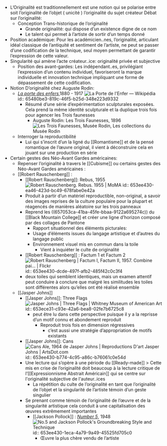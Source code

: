 - L’Originalité est traditionnellement est une notion qui se polarise entre soit l’originalité de l’objet ( unicité ) l’originalité du sujet créateur 
  Débat sur l’originalité:
	- Conception Trans-historique de l’originalité
		- Grande originalité: qui dispose d’un existence digne de ce nom
		- Le talent qui permet à l’artiste de sortir d’un temps donné
- Position académique: Pour les académicien..nes, l’originalité, articulant idéal classique de l’antiquité et sentiment de l’artiste, ne peut se passer d’une codification de la technique, seul moyen permettant de garantir l’expression de cette valeur.
- Singularité qui amène l’acte créateur..ice: originalité privée et subjective
	- Position des avant-gardes: Les indépendant..es, privilégiant l’expression d’un contenu individuel, favoriseront la marque individuelle et innovation technique impliquant une forme de dépassement de cette codification.
- Notion D’originalité chez Auguste Rodin:
	- [*La porte des enfers*](https://fr.wikipedia.org/wiki/La_Porte_de_l%27Enfer),1880 - 1917 ![La Porte de l'Enfer — Wikipédia](https://upload.wikimedia.org/wikipedia/commons/c/c1/La_puerta_del_Infierno_.jpg)
	  id:: 65480be3-819c-46f5-b25d-348e223d9332
		- Résumé d’une série d’expérimentation sculpturales exposées. Cela prend la même identité sculpturale et la duplique trois fois pour agencer les Trois faunesses
			- Auguste Rodin: Les Trois Faunesses, 1896 ![Les Trois Faunesses, Musée Rodin, Les collections du Musée Rodin](https://collections.musee-rodin.fr/cache/637d135152b2764e7bb375ee/big.jpg)
	- Interroger la reproductibilité
		- Lui qui s’inscrit d’un la ligné du [[Romantisme]] et de la pensé romantique de l’œuvre original, il vient à déconstruire cela en jouant sur une production en série
- Certain gestes des Néo-Avant Gardes américaines:
	- Repenser l’originalité à travers le [[Cubisme]] ou certains gestes des Néo-Avant Gardes américaines :
	- [[Robert Rauschenberg]] :
		- [[Robert Rauschenberg]]: Rebus, 1955 ![Robert Rauschenberg. Rebus. 1955 | MoMA](https://www.moma.org/media/W1siZiIsIjM3NTAwNCJdLFsicCIsImNvbnZlcnQiLCItcXVhbGl0eSA5MCAtcmVzaXplIDIwMDB4MTQ0MFx1MDAzZSJdXQ.jpg?sha=17d483a7ea7be817)
		  id:: 653ee430-ea46-423d-bc49-678fabe0e42a
		- Produit à partir d’un matériel reproductible, non-original, a savoir des images reprises de la culture populaire pour la plupart et réagencés de manières aléatoire sur les trois panneaux
		- Reprend les ((657053ca-41ba-45fe-bbaa-9122a695274c)) du [[Black Mountain College]] et créer une ligne d’horizon composé par des collages de Pantone
			- Rapport situationnel des éléments picturales:
			- Usage d’éléments issues du langage artistique et d’autres du langage public
			- Environnement visuel mis en commun dans la toile
				- Vient à inquiéter le culte de originalité
		- [[Robert Rauschenberg]] : Factum 1 et Factum 2 ![Robert Rauschenberg | Factum I, Factum II, 1957. Combine pai… | Flickr](https://live.staticflickr.com/8531/8585341048_5156e31934_b.jpg)
		  id:: 653ee430-dcde-497f-afb2-485f42c0c3f4
		- deux toiles qui semblent identiques, mais un examen attentif peut conduire à conclure que malgré les similitudes les toiles sont différentes alors qu’elles ont été réalisé ensemble
	- [[Jasper Johns]]
		- [[Jasper Johns]]: Three Flags ![Jasper Johns | Three Flags | Whitney Museum of American Art](https://whitneymedia.org/assets/artwork/1060/80_32_cropped.jpeg)
		  id:: 653ece31-c93e-42a6-bea8-02fe7b6725c8
			- peut être lu dans cette perspective puisque il y a la reprisse d’un motif connu et abondement reproduit
				- Reproduit trois fois en dimension régressives
					- c’est aussi une stratégie d’appropriation de motifs existants
		- [[Jasper Johns]]: Cans ![Cans Ale, 1964 de Jasper Johns | Reproductions D'art Jasper Johns |  ArtsDot.com](https://artsdot.com/ADC/Art-ImgScreen-4.nsf/O/A-8XYBJG/$FILE/Jasper_johns-ale_cans.Jpg)
		  id:: 653ee430-b774-4c95-a86c-b76061c0e54d
		- Une lecture qui s’opère à une période du [[Ready-made]] > Cette mis en crise  de l’originalité doit beaucoup à la lecture critique de l’[[Expressionnisme Abstrait Américain]] qui se centre sur l'originalité subjective de l'auteur..ices
			- La répétition du culte de l’originalité en tant que l’originalité de l’objet et la singularité de l’artiste témoin d’un geste singulier
		- Se prenant comme témoin de l’originalité de l’œuvre et de la singularité artistique cela conduit à une capitalisation des œuvres extrêmement importantes
			- [[Jackson Pollock]] : [*Number 5*](https://en.wikipedia.org/wiki/No._5,_1948), 1948 ![No.5 and Jackson Pollock's Groundbreaking Style and Technique](https://www.singulart.com/blog/wp-content/uploads/2019/08/number-5.jpg)
			  id:: 653ee430-1eca-4a79-9a49-45525fd705c0
				- Œuvre la plus chère vendu de l’artiste